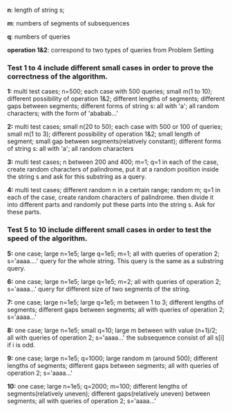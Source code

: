 **n**: length of string s;

**m**: numbers of segments of subsequences

**q**: numbers of queries

**operation 1&2**: correspond to two types of queries from Problem Setting

### Test 1 to 4 include different small cases in order to prove the correctness of the algorithm.

**1:**
multi test cases; n=500; each case with 500 queries; small m(1 to 10); different possibility of operation 1&2; different lengths of segments; different gaps between segments;
different forms of string s: all with 'a'; all random characters; with the form of 'ababab...'

**2:**
multi test cases; small n(20 to 50); each case with 500 or 100 of queries; small m(1 to 3); different possibility of operation 1&2; small length of segment; small gap between segments(relatively constant); 
different forms of string s: all with 'a'; all random characters

**3:**
multi test cases; n between 200 and 400; m=1; q=1
in each of the case, create random characters of palindrome, put it at a random position inside the string s and ask for this substring as a query.

**4:**
multi test cases; different random n in a certain range; random m; q=1
in each of the case, create random characters of palindrome. then divide it into different parts and randomly put these parts into the string s. Ask for these parts. 

### Test 5 to 10 include different small cases in order to test the speed of the algorithm.

**5:**
one case; large n=1e5; large q=1e5; m=1; all with queries of operation 2;
s='aaaa....'
query for the whole string. This query is the same as a substring query.

**6:**
one case; large n=1e5; large q=1e5; m=2; all with queries of operation 2;
s='aaaa...'
query for different size of two segments of the string.

**7:**
one case; large n=1e5; large q=1e5; m between 1 to 3; different lengths of segments; different gaps between segments; all with queries of operation 2;
s='aaaa...'

**8:**
one case; large n=1e5; small q=10; large m between with value (n+1)/2; all with queries of operation 2;
s='aaaa...'
the subsequence consist of all s[i] if i is odd.

**9:**
one case; large n=1e5; q=1000; large random m (around 500); different lengths of segments; different gaps between segments; all with queries of operation 2;
s='aaaa...'

**10:**
one case; large n=1e5; q=2000; m=100; different lengths of segments(relatively uneven); different gaps(relatively uneven) between segments; all with queries of operation 2;
s='aaaa...'
